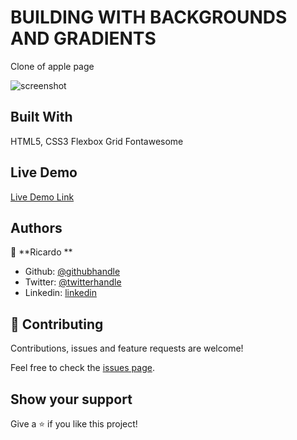 # BUILDING WITH BACKGROUNDS AND GRADIENTS
 
Clone of apple page

![screenshot](./images/Screenshot.png)

## Built With

HTML5, CSS3
Flexbox
Grid
Fontawesome
## Live Demo

[Live Demo Link](https://raw.githack.com/ricardo123321/BUILDING-WITH-BACKGROUNDS-AND-GRADIENTS/features/index.html)

## Authors

👤 **Ricardo **

- Github: [@githubhandle](https://github.com/ricardo123321)
- Twitter: [@twitterhandle](https://twitter.com/ricardo61592083)
- Linkedin: [linkedin](https://www.linkedin.com/in/ricardo-vera-7381a81a2/)

## 🤝 Contributing

Contributions, issues and feature requests are welcome!

Feel free to check the [issues page](https://github.com/ricardo123321/BUILDING-WITH-BACKGROUNDS-AND-GRADIENTS/issues).

## Show your support

Give a ⭐️ if you like this project!

